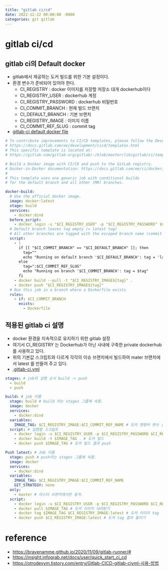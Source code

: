```yaml
---
title: "gitlab ci/cd"
date: 2022-12-22 00:00:00 -0000
categories: git gitlab
---
```


# gitlab ci/cd

## gitlab ci의 Default docker
- gitlab에서 제공하는 도커 빌드를 위한 기본 설정이다.
- 환경 변수가 준비되어 있어야 한다. 
  - CI_REGISTRY : docker 이미지를 저장할 저장소 대개 dockerhub이다
  - CI_REGISTRY_USER : dockerhub 계정
  - CI_REGISTRY_PASSWORD : dockerhub 비밀번호
  - CI_COMMIT_BRANCH : 현재 빌드 브랜치
  - CI_DEFAULT_BRANCH : 기본 브랜치
  - CI_REGISTRY_IMAGE : 이미지 이름
  - CI_COMMIT_REF_SLUG : commit tag
- [gitlab-ci default docker file](https://gitlab.com/gitlab-org/gitlab/-/blob/master/lib/gitlab/ci/templates/Docker.gitlab-ci.yml)

```yaml
# To contribute improvements to CI/CD templates, please follow the Development guide at:
# https://docs.gitlab.com/ee/development/cicd/templates.html
# This specific template is located at:
# https://gitlab.com/gitlab-org/gitlab/-/blob/master/lib/gitlab/ci/templates/Docker.gitlab-ci.yml

# Build a Docker image with CI/CD and push to the GitLab registry.
# Docker-in-Docker documentation: https://docs.gitlab.com/ee/ci/docker/using_docker_build.html
#
# This template uses one generic job with conditional builds
# for the default branch and all other (MR) branches.

docker-build:
  # Use the official docker image.
  image: docker:latest
  stage: build
  services:
    - docker:dind
  before_script:
    - docker login -u "$CI_REGISTRY_USER" -p "$CI_REGISTRY_PASSWORD" $CI_REGISTRY
  # Default branch leaves tag empty (= latest tag)
  # All other branches are tagged with the escaped branch name (commit ref slug)
  script:
    - |
      if [[ "$CI_COMMIT_BRANCH" == "$CI_DEFAULT_BRANCH" ]]; then
        tag=""
        echo "Running on default branch '$CI_DEFAULT_BRANCH': tag = 'latest'"
      else
        tag=":$CI_COMMIT_REF_SLUG"
        echo "Running on branch '$CI_COMMIT_BRANCH': tag = $tag"
      fi
    - docker build --pull -t "$CI_REGISTRY_IMAGE${tag}" .
    - docker push "$CI_REGISTRY_IMAGE${tag}"
  # Run this job in a branch where a Dockerfile exists
  rules:
    - if: $CI_COMMIT_BRANCH
      exists:
        - Dockerfile
```

## 적용된 gitlab ci  설명
- docker 환경을 지속적으로 유지하기 위한 gitlab 설정
- 여기서 CI_REGISTRY 는 Dockerhub가 아닌 사내에 구축한 private dockerhub를 사용하고 있다.
- 위의 기본값 스크립트와 다르게 각각의 이슈 브랜치에서 빌드하여 mater 브랜치에서 latest 를 만들어 주고 있다.
- [.gitlab-ci.yml](https://git.testdns.dev/jyko/cxr-anomaly-detection_pytorch/-/blob/master/.gitlab-ci.yml)
```yaml
stages: # job의 실행 순서 build -> push
  - build
  - push

build: # job 이름
  stage: build # build 라는 stages 그룹에 속함.
  image: docker
  services:
    - docker:dind
  variables:
    IMAGE_TAG: $CI_REGISTRY_IMAGE:$CI_COMMIT_REF_NAME # 도커 명령어 변수 설정
  script: # 실행할 스크립트
    - docker login -u $CI_REGISTRY_USER -p $CI_REGISTRY_PASSWORD $CI_REGISTRY # 도커 로그인
    - docker build -t $IMAGE_TAG . # 도커 빌드
    - docker push $IMAGE_TAG # 도커 빌드 결과 push

Push latest: # Job 이름
  stage: push # push라는 stages 그룹에 속함.
  image: docker
  services:
    - docker:dind
  variables:
    IMAGE_TAG: $CI_REGISTRY_IMAGE:$CI_COMMIT_REF_NAME
    GIT_STRATEGY: none
  only:
    - master # 마스터 브랜치에서만 동작.
  script:
    - docker login -u $CI_REGISTRY_USER -p $CI_REGISTRY_PASSWORD $CI_REGISTRY # 도커 로그인
    - docker pull $IMAGE_TAG # 도커 이미지 내려받기
    - docker tag $IMAGE_TAG $CI_REGISTRY_IMAGE:latest # 도커 이미지 tag
    - docker push $CI_REGISTRY_IMAGE:latest # 도커 tag 결과 올리기
```

# reference
- https://bravenamme.github.io/2020/11/09/gitlab-runner/#
- https://insight.infograb.net/docs/user/quick_start_ci_cd
- https://otrodevym.tistory.com/entry/Gitlab-CICD-gitlab-ciyml-사용-방법
